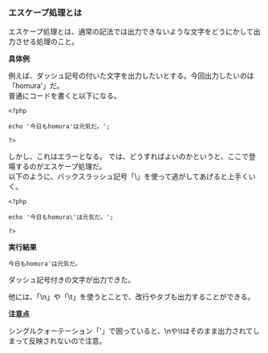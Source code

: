 ### エスケープ処理とは

エスケープ処理とは、通常の記法では出力できないような文字をどうにかして出力させる処理のこと。

**具体例**

例えば、ダッシュ記号の付いた文字を出力したいとする。今回出力したいのは「homura'」だ。  
普通にコードを書くと以下になる。

    <?php

    echo '今日もhomura'は元気だ。';

    ?>

しかし、これはエラーとなる。
では、どうすればよいのかというと、ここで登場するのがエスケープ処理だ。  
以下のように、バックスラッシュ記号「\」を使って逃がしてあげると上手くいく。

    <?php

    echo '今日もhomura\'は元気だ。';

    ?>

**実行結果**

`今日もhomura'は元気だ。`

ダッシュ記号付きの文字が出力できた。

他には、「\n」や「\t」を使うとことで、改行やタブも出力することができる。  

**注意点**

シングルクォーテーション「'」で囲っていると、\nや\tはそのまま出力されてしまって反映されないので注意。
